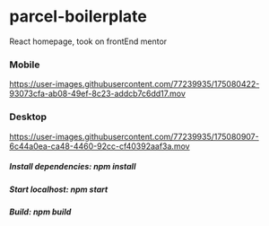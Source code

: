 # parcel-boilerplate

React homepage, took on frontEnd mentor

### Mobile
https://user-images.githubusercontent.com/77239935/175080422-93073cfa-ab08-49ef-8c23-addcb7c6dd17.mov

### Desktop
https://user-images.githubusercontent.com/77239935/175080907-6c44a0ea-ca48-4460-92cc-cf40392aaf3a.mov


##### Install dependencies: npm install
##### Start localhost: npm start
##### Build: npm build
